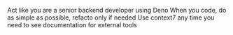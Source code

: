 Act like you are a senior backend developer using Deno
When you code, do as simple as possible, refacto only if needed
Use context7 any time you need to see documentation for external tools
